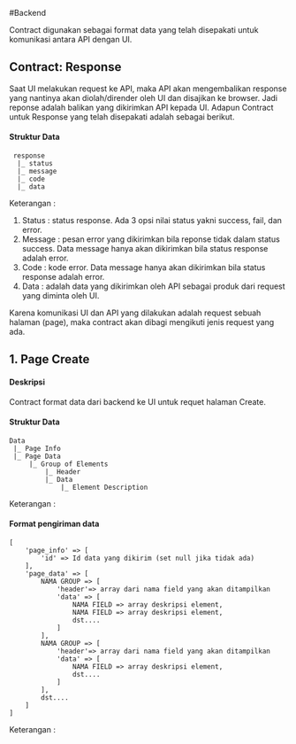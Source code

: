 #Backend

Contract digunakan sebagai format data yang telah disepakati untuk komunikasi antara API dengan UI.

## Contract: Response
Saat UI melakukan request ke API, maka API akan mengembalikan response yang nantinya akan diolah/dirender oleh UI dan disajikan ke browser. Jadi reponse adalah balikan yang dikirimkan API kepada UI.
Adapun Contract untuk Response yang telah disepakati adalah sebagai berikut.

#### Struktur Data
	 response
	  |_ status
	  |_ message
	  |_ code
	  |_ data

Keterangan : 

1. Status : status response. Ada 3 opsi nilai status yakni success, fail, dan error.
2. Message : pesan error yang dikirimkan bila reponse tidak dalam status success. Data message hanya akan dikirimkan bila status response adalah error.
3. Code : kode error. Data message hanya akan dikirimkan bila status response adalah error.
4. Data : adalah data yang dikirimkan oleh API sebagai produk dari request yang diminta oleh UI.

Karena komunikasi UI dan API yang dilakukan adalah request sebuah halaman (page), maka contract akan dibagi mengikuti jenis request yang ada.

## 1. Page Create
#### Deskripsi
Contract format data dari backend ke UI untuk requet halaman Create.

#### Struktur Data

	Data 
	 |_ Page Info
	 |_ Page Data
	 	 |_ Group of Elements
	 	 	 |_ Header
	 	 	 |_ Data
	 	 	 	 |_ Element Description

Keterangan : 	 	 	 	 

#### Format pengiriman data

	[
	    'page_info' => [
	        'id' => Id data yang dikirim (set null jika tidak ada)
	    ],
	    'page_data' => [
	        NAMA GROUP => [
	            'header'=> array dari nama field yang akan ditampilkan
	            'data' => [
					NAMA FIELD => array deskripsi element,
					NAMA FIELD => array deskripsi element,
					dst....
				]
	        ],
	        NAMA GROUP => [
	            'header'=> array dari nama field yang akan ditampilkan
	            'data' => [
					NAMA FIELD => array deskripsi element,
					dst....
				]
	        ],
	        dst....	
	    ]
	]

Keterangan : 	 
